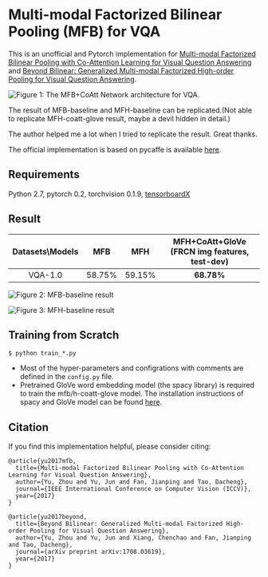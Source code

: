 # Multi-modal Factorized Bilinear Pooling (MFB) for VQA
This is an unofficial and Pytorch implementation for [Multi-modal Factorized Bilinear Pooling with Co-Attention Learning for Visual Question Answering](http://openaccess.thecvf.com/content_iccv_2017/html/Yu_Multi-Modal_Factorized_Bilinear_ICCV_2017_paper.html) and [Beyond Bilinear: Generalized Multi-modal Factorized High-order Pooling for Visual Question Answering](https://arxiv.org/abs/1708.03619).

![Figure 1: The MFB+CoAtt Network architecture for VQA.](https://github.com/asdf0982/vqa-mfb.pytorch/raw/master/imgs/MFB-github.png)

The result of MFB-baseline and MFH-baseline can be replicated.(Not able to replicate MFH-coatt-glove result, maybe a devil hidden in detail.)

The author helped me a lot when I tried to replicate the result. Great thanks.

The official implementation is based on pycaffe is available [here](https://github.com/yuzcccc/vqa-mfb).
## Requirements
Python 2.7, pytorch 0.2, torchvision 0.1.9, [tensorboardX](https://github.com/lanpa/tensorboard-pytorch)
## Result
|   Datasets\Models    | MFB | MFH  | MFH+CoAtt+GloVe (FRCN img features, test-dev) |
|:-----------------:|:-----------------:|:-----------------:|:-----------------:|
| VQA-1.0   |58.75%    | 59.15%  | **68.78%** |

![Figure 2: MFB-baseline result](https://github.com/asdf0982/vqa-mfb.pytorch/raw/master/imgs/mfb_baseline.png)

![Figure 3: MFH-baseline result](https://github.com/asdf0982/vqa-mfb.pytorch/raw/master/imgs/mfh_baseline.png)
## Training from Scratch
`$ python train_*.py`
- Most of the hyper-parameters and configrations with comments are defined in the `config.py` file.
- Pretrained GloVe word embedding model (the spacy library) is required to train the mfb/h-coatt-glove model. The installation instructions of spacy and GloVe model can be found [here](https://spacy.io/models/en#section-en_vectors_web_lg).

## Citation
If you find this implementation helpful, please consider citing:
```
@article{yu2017mfb,
  title={Multi-modal Factorized Bilinear Pooling with Co-Attention Learning for Visual Question Answering},
  author={Yu, Zhou and Yu, Jun and Fan, Jianping and Tao, Dacheng},
  journal={IEEE International Conference on Computer Vision (ICCV)},
  year={2017}
}

@article{yu2017beyond,
  title={Beyond Bilinear: Generalized Multi-modal Factorized High-order Pooling for Visual Question Answering},
  author={Yu, Zhou and Yu, Jun and Xiang, Chenchao and Fan, Jianping and Tao, Dacheng},
  journal={arXiv preprint arXiv:1708.03619},
  year={2017}
}
```